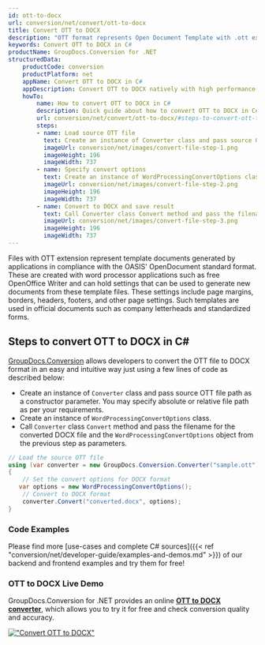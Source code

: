 ```yaml
---
id: ott-to-docx
url: conversion/net/convert/ott-to-docx
title: Convert OTT to DOCX
description: "OTT format represents Open Document Template with .ott extension. Learn how to convert OTT to DOCX file programmatically in C# language using GroupDocs.Conversion for .NET library."
keywords: Convert OTT to DOCX in C#
productName: GroupDocs.Conversion for .NET
structuredData:
    productCode: conversion
    productPlatform: net
    appName: Convert OTT to DOCX in C#
    appDescription: Convert OTT to DOCX natively with high performance using C# language and server side GroupDocs.Conversion for .NET APIs, without the use of any software like Microsoft or Open Office.
    howTo:
        name: How to convert OTT to DOCX in C# 
        description: Quick guide about how to convert OTT to DOCX in C# with high performance and accuracy.
        url: conversion/net/convert/ott-to-docx/#steps-to-convert-ott-to-docx-in-c
        steps:
        - name: Load source OTT file 
          text: Create an instance of Converter class and pass source OTT file path as a constructor parameter. You may specify absolute or relative file path as per your requirements. 
          imageUrl: conversion/net/images/convert-file-step-1.png
          imageHeight: 196
          imageWidth: 737
        - name: Specify convert options 
          text: Create an instance of WordProcessingConvertOptions class.
          imageUrl: conversion/net/images/convert-file-step-2.png
          imageHeight: 196
          imageWidth: 737
        - name: Convert to DOCX and save result 
          text: Call Converter class Convert method and pass the filename for the converted HTML file and the WordProcessingConvertOptions object from the previous step as parameters.
          imageUrl: conversion/net/images/convert-file-step-3.png
          imageHeight: 196
          imageWidth: 737
---
```


Files with OTT extension represent template documents generated by applications in compliance with the OASIS' OpenDocument standard format. These are created with word processor applications such as free OpenOffice Writer and can hold settings that can be used to generate new documents from these template files. These settings include page margins, borders, headers, footers, and other page settings. Such templates are used in official documents such as company letterheads and standardized forms.

## Steps to convert OTT to DOCX in C#

[GroupDocs.Conversion](https://products.groupdocs.com/conversion/net) allows developers to convert the OTT file to DOCX format in an easy and intuitive way just using a few lines of code as described below:

* Create an instance of `Converter` class and pass source OTT file path as a constructor parameter. You may specify absolute or relative file path as per your requirements. 
* Create an instance of `WordProcessingConvertOptions` class.
* Call `Converter` class `Convert` method and pass the filename for the converted DOCX file and the `WordProcessingConvertOptions` object from the previous step as parameters.

```csharp
// Load the source OTT file
using (var converter = new GroupDocs.Conversion.Converter("sample.ott"))
{
    // Set the convert options for DOCX format
   var options = new WordProcessingConvertOptions();
    // Convert to DOCX format
    converter.Convert("converted.docx", options);
}
```

### Code Examples

Please find more [use-cases and complete C# sources]({{< ref "conversion/net/developer-guide/examples-and-demos.md" >}}) of our backend and frontend examples and try them for free!

### OTT to DOCX Live Demo

GroupDocs.Conversion for .NET provides an online [**OTT to DOCX converter**](https://products.groupdocs.app/conversion/ott-to-docx), which allows you to try it for free and check conversion quality and accuracy.

[!["Convert OTT to DOCX"](conversion/net/images/convert-to-docx/convert-ott-to-docx.png)](https://products.groupdocs.app/conversion/ott-to-docx)